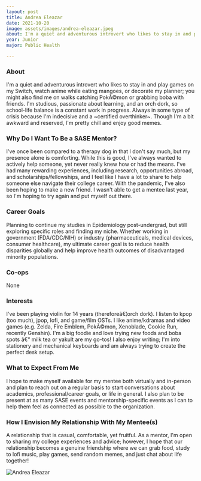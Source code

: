 ```yaml
---
layout: post
title: Andrea Eleazar 
date: 2021-10-20
image: assets/images/andrea-eleazar.jpeg
about: I'm a quiet and adventurous introvert who likes to stay in and play games on my Switch, watch anime while eating mangoes, or decorate my planner; you might also find me on walks catching PokÃ©mon or grabbing boba with friends. I'm studious, passionate about learning, and an orch dork, so school-life balance is a constant work in progress. Always in some type of crisis because I'm indecisive and a ~certified overthinker~. Though I'm a bit awkward and reserved, I'm pretty chill and enjoy good memes.
year: Junior
major: Public Health

---
```


### About

I'm a quiet and adventurous introvert who likes to stay in and play games on my Switch, watch anime while eating mangoes, or decorate my planner; you might also find me on walks catching PokÃ©mon or grabbing boba with friends. I'm studious, passionate about learning, and an orch dork, so school-life balance is a constant work in progress. Always in some type of crisis because I'm indecisive and a ~certified overthinker~. Though I'm a bit awkward and reserved, I'm pretty chill and enjoy good memes.

### Why Do I Want To Be a SASE Mentor?

I've once been compared to a therapy dog in that I don't say much, but my presence alone is comforting. While this is good, I've always wanted to actively help someone, yet never really knew how or had the means. I've had many rewarding experiences, including research, opportunities abroad, and scholarships/fellowships, and I feel like I have a lot to share to help someone else navigate their college career. With the pandemic, I've also been hoping to make a new friend. I wasn't able to get a mentee last year, so I'm hoping to try again and put myself out there.

### Career Goals

Planning to continue my studies in Epidemiology post-undergrad, but still exploring specific roles and finding my niche. Whether working in government (FDA/CDC/NIH) or industry (pharmaceuticals, medical devices, consumer healthcare), my ultimate career goal is to reduce health disparities globally and help improve health outcomes of disadvantaged minority populations.

### Co-ops

None

### Interests

I've been playing violin for 14 years (thereforeâ€¦orch dork). I listen to kpop (too much), jpop, lofi, and game/film OSTs. I like anime/kdramas and video games (e.g. Zelda, Fire Emblem, PokÃ©mon, Xenoblade, Cookie Run, recently Genshin). I'm a big foodie and love trying new foods and boba spots â€“ milk tea or yakult are my go-tos! I also enjoy writing; I'm into stationery and mechanical keyboards and am always trying to create the perfect desk setup. 

### What to Expect From Me

I hope to make myself available for my mentee both virtually and in-person and plan to reach out on a regular basis to start conversations about academics, professional/career goals, or life in general. I also plan to be present at as many SASE events and mentorship-specific events as I can to help them feel as connected as possible to the organization.

### How I Envision My Relationship With My Mentee(s) 

A relationship that is casual, comfortable, yet fruitful. As a mentor, I'm open to sharing my college experiences and advice; however, I hope that our relationship becomes a genuine friendship where we can grab food, study to lofi music, play games, send random memes, and just chat about life together!

<div class="text-center my-5">
    <img src="{ "https://sase-drexel.github.io/mentorship-2021/assets/images/andrea-eleazar.jpeg" | absolute_url }" alt="Andrea Eleazar" class="rounded post-img" />
</div>
